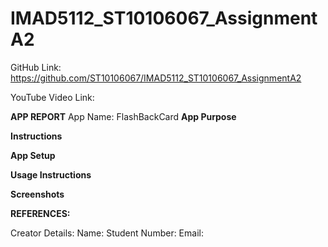 # IMAD5112_ST10106067_AssignmentA2

GitHub Link:
https://github.com/ST10106067/IMAD5112_ST10106067_AssignmentA2

YouTube Video Link:

**APP REPORT**
App Name: FlashBackCard
**App Purpose**

**Instructions**

**App Setup**

**Usage Instructions**


**Screenshots**


**REFERENCES:**

Creator Details:
Name:
Student Number:
Email:



